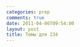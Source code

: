 ```yaml
---
categories: prep
comments: true
date: 2011-04-06T09:54:00
layout: post
title: Темы для 234
---
```


